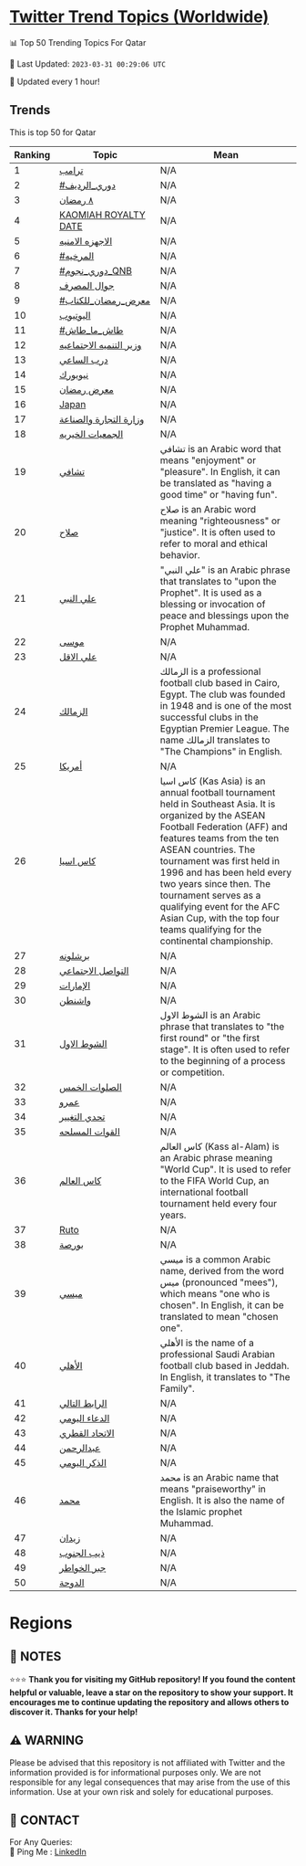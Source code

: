 [Twitter Trend Topics (Worldwide)](https://github.com/ErcinDedeoglu/Twitter-Trend-Topics)
==========


📊 Top 50 Trending Topics For Qatar

📆 Last Updated: `2023-03-31 00:29:06 UTC`

🔧 Updated every 1 hour!


## Trends

This is top 50 for Qatar

| Ranking | Topic | Mean |
| ------- | ------------ | ------------ |
| 1 | [ترامب](http://twitter.com/search?q=%d8%aa%d8%b1%d8%a7%d9%85%d8%a8) | N/A |
| 2 | [#دوري_الرديف](http://twitter.com/search?q=%23%d8%af%d9%88%d8%b1%d9%8a_%d8%a7%d9%84%d8%b1%d8%af%d9%8a%d9%81) | N/A |
| 3 | [٨ رمضان](http://twitter.com/search?q=%d9%a8+%d8%b1%d9%85%d8%b6%d8%a7%d9%86) | N/A |
| 4 | [KAOMIAH ROYALTY DATE](http://twitter.com/search?q=KAOMIAH+ROYALTY+DATE) | N/A |
| 5 | [الاجهزه الامنيه](http://twitter.com/search?q=%d8%a7%d9%84%d8%a7%d8%ac%d9%87%d8%b2%d9%87+%d8%a7%d9%84%d8%a7%d9%85%d9%86%d9%8a%d9%87) | N/A |
| 6 | [#المرخيه](http://twitter.com/search?q=%23%d8%a7%d9%84%d9%85%d8%b1%d8%ae%d9%8a%d9%87) | N/A |
| 7 | [#دوري_نجوم_QNB](http://twitter.com/search?q=%23%d8%af%d9%88%d8%b1%d9%8a_%d9%86%d8%ac%d9%88%d9%85_QNB) | N/A |
| 8 | [جوال المصرف](http://twitter.com/search?q=%d8%ac%d9%88%d8%a7%d9%84+%d8%a7%d9%84%d9%85%d8%b5%d8%b1%d9%81) | N/A |
| 9 | [#معرض_رمضان_للكتاب](http://twitter.com/search?q=%23%d9%85%d8%b9%d8%b1%d8%b6_%d8%b1%d9%85%d8%b6%d8%a7%d9%86_%d9%84%d9%84%d9%83%d8%aa%d8%a7%d8%a8) | N/A |
| 10 | [اليوتيوب](http://twitter.com/search?q=%d8%a7%d9%84%d9%8a%d9%88%d8%aa%d9%8a%d9%88%d8%a8) | N/A |
| 11 | [#طاش_ما_طاش](http://twitter.com/search?q=%23%d8%b7%d8%a7%d8%b4_%d9%85%d8%a7_%d8%b7%d8%a7%d8%b4) | N/A |
| 12 | [وزير التنميه الاجتماعيه](http://twitter.com/search?q=%d9%88%d8%b2%d9%8a%d8%b1+%d8%a7%d9%84%d8%aa%d9%86%d9%85%d9%8a%d9%87+%d8%a7%d9%84%d8%a7%d8%ac%d8%aa%d9%85%d8%a7%d8%b9%d9%8a%d9%87) | N/A |
| 13 | [درب الساعي](http://twitter.com/search?q=%d8%af%d8%b1%d8%a8+%d8%a7%d9%84%d8%b3%d8%a7%d8%b9%d9%8a) | N/A |
| 14 | [نيويورك](http://twitter.com/search?q=%d9%86%d9%8a%d9%88%d9%8a%d9%88%d8%b1%d9%83) | N/A |
| 15 | [معرض رمضان](http://twitter.com/search?q=%d9%85%d8%b9%d8%b1%d8%b6+%d8%b1%d9%85%d8%b6%d8%a7%d9%86) | N/A |
| 16 | [Japan](http://twitter.com/search?q=Japan) | N/A |
| 17 | [وزارة التجارة والصناعة](http://twitter.com/search?q=%d9%88%d8%b2%d8%a7%d8%b1%d8%a9+%d8%a7%d9%84%d8%aa%d8%ac%d8%a7%d8%b1%d8%a9+%d9%88%d8%a7%d9%84%d8%b5%d9%86%d8%a7%d8%b9%d8%a9) | N/A |
| 18 | [الجمعيات الخيريه](http://twitter.com/search?q=%d8%a7%d9%84%d8%ac%d9%85%d8%b9%d9%8a%d8%a7%d8%aa+%d8%a7%d9%84%d8%ae%d9%8a%d8%b1%d9%8a%d9%87) | N/A |
| 19 | [تشافي](http://twitter.com/search?q=%d8%aa%d8%b4%d8%a7%d9%81%d9%8a) | تشافي is an Arabic word that means "enjoyment" or "pleasure". In English, it can be translated as "having a good time" or "having fun". |
| 20 | [صلاح](http://twitter.com/search?q=%d8%b5%d9%84%d8%a7%d8%ad) | صلاح is an Arabic word meaning "righteousness" or "justice". It is often used to refer to moral and ethical behavior. |
| 21 | [علي النبي](http://twitter.com/search?q=%d8%b9%d9%84%d9%8a+%d8%a7%d9%84%d9%86%d8%a8%d9%8a) | "علي النبي" is an Arabic phrase that translates to "upon the Prophet". It is used as a blessing or invocation of peace and blessings upon the Prophet Muhammad. |
| 22 | [موسى](http://twitter.com/search?q=%d9%85%d9%88%d8%b3%d9%89) | N/A |
| 23 | [علي الاقل](http://twitter.com/search?q=%d8%b9%d9%84%d9%8a+%d8%a7%d9%84%d8%a7%d9%82%d9%84) | N/A |
| 24 | [الزمالك](http://twitter.com/search?q=%d8%a7%d9%84%d8%b2%d9%85%d8%a7%d9%84%d9%83) | الزمالك is a professional football club based in Cairo, Egypt. The club was founded in 1948 and is one of the most successful clubs in the Egyptian Premier League. The name الزمالك translates to "The Champions" in English. |
| 25 | [أمريكا](http://twitter.com/search?q=%d8%a3%d9%85%d8%b1%d9%8a%d9%83%d8%a7) | N/A |
| 26 | [كاس اسيا](http://twitter.com/search?q=%d9%83%d8%a7%d8%b3+%d8%a7%d8%b3%d9%8a%d8%a7) | كاس اسيا (Kas Asia) is an annual football tournament held in Southeast Asia. It is organized by the ASEAN Football Federation (AFF) and features teams from the ten ASEAN countries. The tournament was first held in 1996 and has been held every two years since then. The tournament serves as a qualifying event for the AFC Asian Cup, with the top four teams qualifying for the continental championship. |
| 27 | [برشلونه](http://twitter.com/search?q=%d8%a8%d8%b1%d8%b4%d9%84%d9%88%d9%86%d9%87) | N/A |
| 28 | [التواصل الاجتماعي](http://twitter.com/search?q=%d8%a7%d9%84%d8%aa%d9%88%d8%a7%d8%b5%d9%84+%d8%a7%d9%84%d8%a7%d8%ac%d8%aa%d9%85%d8%a7%d8%b9%d9%8a) | N/A |
| 29 | [الإمارات](http://twitter.com/search?q=%d8%a7%d9%84%d8%a5%d9%85%d8%a7%d8%b1%d8%a7%d8%aa) | N/A |
| 30 | [واشنطن](http://twitter.com/search?q=%d9%88%d8%a7%d8%b4%d9%86%d8%b7%d9%86) | N/A |
| 31 | [الشوط الاول](http://twitter.com/search?q=%d8%a7%d9%84%d8%b4%d9%88%d8%b7+%d8%a7%d9%84%d8%a7%d9%88%d9%84) | الشوط الاول is an Arabic phrase that translates to "the first round" or "the first stage". It is often used to refer to the beginning of a process or competition. |
| 32 | [الصلوات الخمس](http://twitter.com/search?q=%d8%a7%d9%84%d8%b5%d9%84%d9%88%d8%a7%d8%aa+%d8%a7%d9%84%d8%ae%d9%85%d8%b3) | N/A |
| 33 | [عمرو](http://twitter.com/search?q=%d8%b9%d9%85%d8%b1%d9%88) | N/A |
| 34 | [تحدي التغيير](http://twitter.com/search?q=%d8%aa%d8%ad%d8%af%d9%8a+%d8%a7%d9%84%d8%aa%d8%ba%d9%8a%d9%8a%d8%b1) | N/A |
| 35 | [القوات المسلحه](http://twitter.com/search?q=%d8%a7%d9%84%d9%82%d9%88%d8%a7%d8%aa+%d8%a7%d9%84%d9%85%d8%b3%d9%84%d8%ad%d9%87) | N/A |
| 36 | [كاس العالم](http://twitter.com/search?q=%d9%83%d8%a7%d8%b3+%d8%a7%d9%84%d8%b9%d8%a7%d9%84%d9%85) | كاس العالم (Kass al-Alam) is an Arabic phrase meaning "World Cup". It is used to refer to the FIFA World Cup, an international football tournament held every four years. |
| 37 | [Ruto](http://twitter.com/search?q=Ruto) | N/A |
| 38 | [بورصة](http://twitter.com/search?q=%d8%a8%d9%88%d8%b1%d8%b5%d8%a9) | N/A |
| 39 | [ميسي](http://twitter.com/search?q=%d9%85%d9%8a%d8%b3%d9%8a) | ميسي is a common Arabic name, derived from the word ميس (pronounced "mees"), which means "one who is chosen". In English, it can be translated to mean "chosen one". |
| 40 | [الأهلي](http://twitter.com/search?q=%d8%a7%d9%84%d8%a3%d9%87%d9%84%d9%8a) | الأهلي is the name of a professional Saudi Arabian football club based in Jeddah. In English, it translates to "The Family". |
| 41 | [الرابط التالي](http://twitter.com/search?q=%d8%a7%d9%84%d8%b1%d8%a7%d8%a8%d8%b7+%d8%a7%d9%84%d8%aa%d8%a7%d9%84%d9%8a) | N/A |
| 42 | [الدعاء اليومي](http://twitter.com/search?q=%d8%a7%d9%84%d8%af%d8%b9%d8%a7%d8%a1+%d8%a7%d9%84%d9%8a%d9%88%d9%85%d9%8a) | N/A |
| 43 | [الاتحاد القطري](http://twitter.com/search?q=%d8%a7%d9%84%d8%a7%d8%aa%d8%ad%d8%a7%d8%af+%d8%a7%d9%84%d9%82%d8%b7%d8%b1%d9%8a) | N/A |
| 44 | [عبدالرحمن](http://twitter.com/search?q=%d8%b9%d8%a8%d8%af%d8%a7%d9%84%d8%b1%d8%ad%d9%85%d9%86) | N/A |
| 45 | [الذكر اليومي](http://twitter.com/search?q=%d8%a7%d9%84%d8%b0%d9%83%d8%b1+%d8%a7%d9%84%d9%8a%d9%88%d9%85%d9%8a) | N/A |
| 46 | [محمد](http://twitter.com/search?q=%d9%85%d8%ad%d9%85%d8%af) | محمد is an Arabic name that means "praiseworthy" in English. It is also the name of the Islamic prophet Muhammad. |
| 47 | [زيدان](http://twitter.com/search?q=%d8%b2%d9%8a%d8%af%d8%a7%d9%86) | N/A |
| 48 | [ذيب الجنوب](http://twitter.com/search?q=%d8%b0%d9%8a%d8%a8+%d8%a7%d9%84%d8%ac%d9%86%d9%88%d8%a8) | N/A |
| 49 | [جبر الخواطر](http://twitter.com/search?q=%d8%ac%d8%a8%d8%b1+%d8%a7%d9%84%d8%ae%d9%88%d8%a7%d8%b7%d8%b1) | N/A |
| 50 | [الدوحة](http://twitter.com/search?q=%d8%a7%d9%84%d8%af%d9%88%d8%ad%d8%a9) | N/A |



# Regions




## 📝 NOTES

⭐⭐⭐ **Thank you for visiting my GitHub repository! If you found the content helpful or valuable, leave a star on the repository to show your support. It encourages me to continue updating the repository and allows others to discover it. Thanks for your help!**


## ⚠️ WARNING

Please be advised that this repository is not affiliated with Twitter and the information provided is for informational purposes only. We are not responsible for any legal consequences that may arise from the use of this information. Use at your own risk and solely for educational purposes.


## 📨 CONTACT

 For Any Queries:  
            🏓 Ping Me : [LinkedIn](https://www.linkedin.com/in/ercindedeoglu/)
